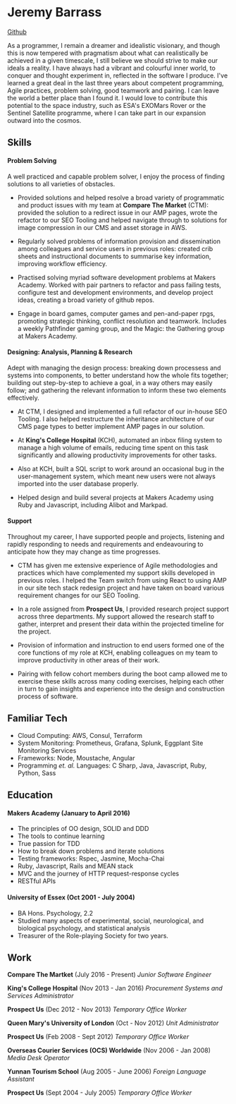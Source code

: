 # Jeremy Barrass

[Github](https://github.com/Jeremy-Barrass)

As a programmer, I remain a dreamer and idealistic visionary, and though this is now tempered with pragmatism about what can realistically be achieved in a given timescale, I still believe we should strive to make our ideals a reality.  I have always had a vibrant and colourful inner world, to conquer and thought experiment in, reflected in the software I produce.  I've learned a great deal in the last three years about competent programming, Agile practices, problem solving, good teamwork and pairing.  I can leave the world a better place than I found it.  I would love to contribute this potential to the space industry, such as ESA's EXOMars Rover or the Sentinel Satellite programme, where I can take part in our expansion outward into the cosmos.

## Skills

#### Problem Solving

A well practiced and capable problem solver, I enjoy the process of finding solutions to all varieties of obstacles.

* Provided solutions and helped resolve a broad variety of programmatic and product issues with my team at **Compare The Market** (CTM): provided the solution to a redirect issue in our AMP pages, wrote the refactor to our SEO Tooling and helped navigate through to solutions for image compression in our CMS and asset storage in AWS.

* Regularly solved problems of information provision and dissemination among colleagues and service users in previous roles: created crib sheets and instructional documents to summarise key information, improving workflow efficiency.

* Practised solving myriad software development problems at Makers Academy.  Worked with pair partners to refactor and pass failing tests, configure test and development environments, and develop project ideas, creating a broad variety of github repos.

* Engage in board games, computer games and pen-and-paper rpgs, promoting strategic thinking, conflict resolution and teamwork.  Includes a weekly Pathfinder gaming group, and the Magic: the Gathering group at Makers Academy.

#### Designing: Analysis, Planning & Research

Adept with managing the design process: breaking down processess and systems into components, to better understand how the whole fits together; building out step-by-step to achieve a goal, in a way others may easily follow; and gathering the relevant information to inform these two elements effectively.

* At CTM, I designed and implemented a full refactor of our in-house SEO Tooling.  I also helped restructure the inheritance architecture of our CMS page types to better implement AMP pages in our solution.

* At **King's College Hospital** (KCH), automated an inbox filing system to manage a high volume of emails, reducing time spent on this task significantly and allowing productivity improvements for other tasks.

* Also at KCH, built a SQL script to work around an occasional bug in the user-management system, which meant new users were not always imported into the user database properly.

* Helped design and build several projects at Makers Academy using Ruby and Javascript, including Alibot and Markpad.

#### Support

Throughout my career, I have supported people and projects, listening and rapidly responding to needs and requirements and endeavouring to anticipate how they may change as time progresses.

* CTM has given me extensive experience of Agile methodologies and practices which have complemented my support skills developed in previous roles.  I helped the Team switch from using React to using AMP in our site tech stack redesign project and have taken on board various requirement changes for our SEO Tooling.

* In a role assigned from **Prospect Us**, I provided research project support across three departments.  My support allowed the research staff to gather, interpret and present their data within the projected timeline for the project.

* Provision of information and instruction to end users formed one of the core functions of my role at KCH, enabling colleagues on my team to improve productivity in other areas of their work.

* Pairing with fellow cohort members during the boot camp allowed me to exercise these skills across many coding exercises, helping each other in turn to gain insights and experience into the design and construction process of software.

## Familiar Tech
* Cloud Computing: AWS, Consul, Terraform
* System Monitoring: Prometheus, Grafana, Splunk, Eggplant Site Monitoring Services
* Frameworks: Node, Moustache, Angular
* Programming _et. al._ Languages: C Sharp, Java, Javascript, Ruby, Python, Sass

## Education

#### Makers Academy (January to April 2016)

* The principles of OO design, SOLID and DDD
* The tools to continue learning
* True passion for TDD
* How to break down problems and iterate solutions
* Testing frameworks: Rspec, Jasmine, Mocha-Chai
* Ruby, Javascript, Rails and MEAN stack
* MVC and the journey of HTTP request-response cycles
* RESTful APIs

#### University of Essex (Oct 2001 - July 2004)

* BA Hons. Psychology, 2.2
* Studied many aspects of experimental, social, neurological, and biological  psychology, and statistical analysis
* Treasurer of the Role-playing Society for two years.

## Work

**Compare The Martket** (July 2016 - Present)
_Junior Software Engineer_

**King's College Hospital** (Nov 2013 - Jan 2016)
_Procurement Systems and Services Administrator_

**Prospect Us** (Dec 2012 - Nov 2013)
_Temporary Office Worker_

**Queen Mary's University of London** (Oct - Nov 2012)
_Unit Administrator_

**Prospect Us** (Feb 2008 - Sept 2012)
_Temporary Office Worker_

**Overseas Courier Services (OCS) Worldwide** (Nov 2006 - Jan 2008)
_Media Desk Operator_

**Yunnan Tourism School** (Aug 2005 - June 2006)
_Foreign Language Assistant_

**Prospect Us** (Sept 2004 - July 2005)
_Temporary Office Worker_
